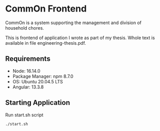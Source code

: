 # CommOn Frontend

CommOn is a system supporting the management and division of household chores. 

This is frontend of application I wrote as part of my thesis. Whole text is available in file engineering-thesis.pdf.

## Requirements
* Node: 16.14.0
* Package Manager: npm 8.7.0
* OS: Ubuntu 20.04.5 LTS
* Angular: 13.3.8

## Starting Application

Run start.sh script

```bash 
./start.sh
```
